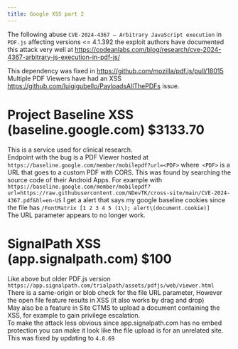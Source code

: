 ```yaml
---
title: Google XSS part 2
---
```


The following abuse `CVE-2024-4367 – Arbitrary JavaScript execution` in `PDF.js` affecting versions <= 4.1.392 the exploit authors have documented this attack very well at <https://codeanlabs.com/blog/research/cve-2024-4367-arbitrary-js-execution-in-pdf-js/>

This dependency was fixed in <https://github.com/mozilla/pdf.js/pull/18015>  
Multiple PDF Viewers have had an XSS <https://github.com/luigigubello/PayloadsAllThePDFs> issue.

# Project Baseline XSS (baseline.google.com) $3133.70

This is a service used for clinical research.  
Endpoint with the bug is a PDF Viewer hosted at `https://baseline.google.com/member/mobilepdf?url=<PDF>` where` <PDF>` is a URL that goes to a custom PDF with CORS. This was found by searching the source code of their Android Apps.
For example with `https://baseline.google.com/member/mobilepdf?url=https://raw.githubusercontent.com/NDevTK/cross-site/main/CVE-2024-4367.pdf&hl=en-US` I get a alert that says my google baseline cookies since the file has `/FontMatrix [1 2 3 4 5 (1\); alert\(document.cookie)]`  
The URL parameter appears to no longer work.

# SignalPath XSS (app.signalpath.com) $100

Like above but older PDF.js version `https://app.signalpath.com/trialpath/assets/pdfjs/web/viewer.html`  
There is a same-origin or blob check for the file URL parameter, However the open file feature results in XSS (it also works by drag and drop)  
May also be a feature in Site CTMS to upload a document containing the XSS, for example to gain privilege escalation.  
To make the attack less obvious since app.signalpath.com has no embed protection you can make it look like the file upload is for an unrelated site.  
This was fixed by updating to `4.8.69`
